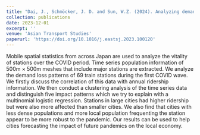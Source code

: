 ```yaml
---
title: "Dai, J., Schmöcker, J. D. and Sun, W.Z. (2024). Analyzing demand reduction and recovery of major rail stations in Japan during COVID-19 using mobile spatial statistics. Asian Transport Studies, 10, 100120."
collection: publications
date: 2023-12-01
excerpt: ''
venue: 'Asian Transport Studies'
paperurl: 'https://doi.org/10.1016/j.eastsj.2023.100120'
---
```


Mobile spatial statistics from across Japan are used to analyze the vitality of stations over the COVID period. Time series population information of 500m × 500m meshes that include major stations are extracted. We analyze the demand loss patterns of 69 train stations during the first COVID wave. We firstly discuss the correlation of this data with annual ridership information. We then conduct a clustering analysis of the time series data and distinguish five impact patterns which we try to explain with a multinomial logistic regression. Stations in large cities had higher ridership but were also more affected than smaller cities. We also find that cities with less dense populations and more local population frequenting the station appear to be more robust to the pandemic. Our results can be used to help cities forecasting the impact of future pandemics on the local economy.